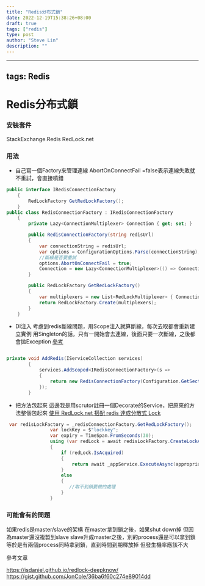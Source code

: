 ```yaml
---
title: "Redis分布式鎖"
date: 2022-12-19T15:38:26+08:00
draft: true
tags: ["redis"]
type: post
author: "Steve Lin"
description: ""
---
```

---
tags: Redis
---
# Redis分布式鎖

### 安裝套件
StackExchange.Redis
RedLock.net

### 用法
- 自己寫一個Factory來管理連線
AbortOnConnectFail =false表示連線失敗就不重試，會直接噴錯

```C#
public interface IRedisConnectionFactory
    {
        RedLockFactory GetRedLockFactory();
    }
public class RedisConnectionFactory : IRedisConnectionFactory
    {
        private Lazy<ConnectionMultiplexer> Connection { get; set; }

        public RedisConnectionFactory(string redisUrl)
        {
            var connectionString = redisUrl;
            var options = ConfigurationOptions.Parse(connectionString);
            //斷線是否要重試
            options.AbortOnConnectFail = true;
            Connection = new Lazy<ConnectionMultiplexer>(() => ConnectionMultiplexer.Connect(options));
        }

        public RedLockFactory GetRedLockFactory()
        {
            var multiplexers = new List<RedLockMultiplexer> { Connection.Value };
            return RedLockFactory.Create(multiplexers);
        }
    }
```
- DI注入
考慮到redis斷線問題，用Scope注入就算斷線，每次去取都會重新建立實例
用Singleton的話，只有一開始會去連線，後面只要一次斷線，之後都會拋Exception
[參考](https://gist.github.com/JonCole/36ba6f60c274e89014dd)
```C#

private void AddRedis(IServiceCollection services)
        {
            services.AddScoped<IRedisConnectionFactory>(s =>
            {
                return new RedisConnectionFactory(Configuration.GetSection("RedisSettings:Url").Value);
            });
        }
```

- 把方法包起來
這邊我是用scrutor註冊一個Decorate的Service，把原來的方法整個包起來
[使用 RedLock.net 搭配 redis 達成分散式 Lock](https://blog.yowko.com/redlocknet-redis-lock/)
```C#
 var redisLockFactory = _redisConnectionFactory.GetRedLockFactory();
                var lockKey = $"lockkey";
                var expiry = TimeSpan.FromSeconds(30);
                using (var redLock = await redisLockFactory.CreateLockAsync(lockKey, expiry))
                {
                    if (redLock.IsAcquired)
                    {
                        return await _appService.ExecuteAsync(appropriationEventDTO);
                    }
                    else
                    {
                       //取不到鎖要做的處理
                    }
                }
```
### 可能會有的問題
如果redis是master/slave的架構
在master拿到鎖之後，如果shut down掉
但因為master還沒複製到slave
slave升成master之後，別的process還是可以拿到鎖
等於是有兩個process同時拿到鎖，直到時間到期釋放掉
但發生機率應該不大


參考文章

https://isdaniel.github.io/redlock-deepknow/
https://gist.github.com/JonCole/36ba6f60c274e89014dd